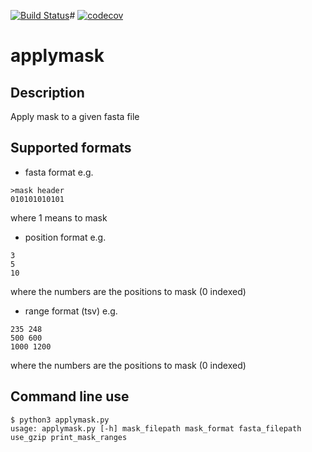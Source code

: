 [![Build Status](https://travis-ci.com/oxfordmmm/applymask.svg?branch=master)](https://travis-ci.com/oxfordmmm/applymask)#
[![codecov](https://codecov.io/gh/oxfordmmm/applymask/branch/master/graph/badge.svg)](https://codecov.io/gh/oxfordmmm/applymask)

# applymask

## Description

Apply mask to a given fasta file

## Supported formats

- fasta format e.g.
```
>mask header
010101010101
```
where 1 means to mask

- position format e.g.
```
3
5
10
```
where the numbers are the positions to mask (0 indexed)

- range format (tsv) e.g.
```
235 248
500 600
1000 1200
```
where the numbers are the positions to mask (0 indexed)

## Command line use

```
$ python3 applymask.py
usage: applymask.py [-h] mask_filepath mask_format fasta_filepath use_gzip print_mask_ranges
```
